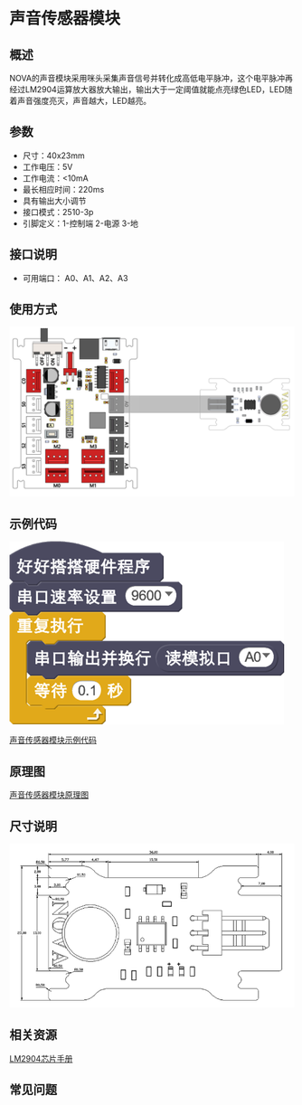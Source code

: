 # 声音传感器模块

## 概述

NOVA的声音模块采用咪头采集声音信号并转化成高低电平脉冲，这个电平脉冲再经过LM2904运算放大器放大输出，输出大于一定阈值就能点亮绿色LED，LED随着声音强度亮灭，声音越大，LED越亮。

## 参数

* 尺寸：40x23mm
* 工作电压：5V
* 工作电流：&lt;10mA
* 最长相应时间：220ms
* 具有输出大小调节
* 接口模式：2510-3p
* 引脚定义：1-控制端 2-电源 3-地

## 接口说明

* 可用端口： A0、A1、A2、A3

## 使用方式

![](../../.gitbook/assets/53.png)

## 示例代码

![](../../.gitbook/assets/54.png)

[声音传感器模块示例代码](http://www.haohaodada.com/show.php?id=947651)

## 原理图

[声音传感器模块原理图](https://github.com/Haohaodada-official/haohaodada-docs/blob/master/原理图/声音传感器模块.pdf)

## 尺寸说明

![](../../.gitbook/assets/121.png)

## 相关资源

[LM2904芯片手册](https://github.com/Haohaodada-official/haohaodada-docs/blob/master/主要芯片说明书/声音-LM2904.PDF)

## 常见问题


